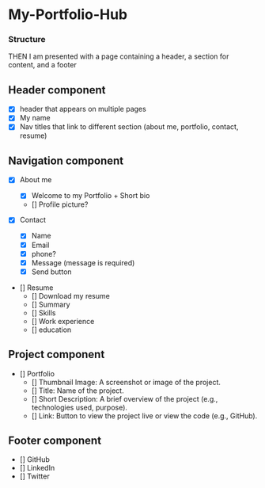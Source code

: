 # My-Portfolio-Hub

### Structure

THEN I am presented with a page containing a header, a section for content, and a footer

## Header component
- [x] header that appears on multiple pages
- [x] My name
- [x] Nav titles that link to different section (about me, portfolio, contact, resume)

## Navigation component
- [x] About me
  - [x] Welcome to my Portfolio + Short bio
  - [] Profile picture?

- [x] Contact
  - [x] Name
  - [x] Email
  - [x] phone?
  - [x] Message (message is required)
  - [x] Send button

- [] Resume
  - [] Download my resume
  - [] Summary
  - [] Skills
  - [] Work experience
  - [] education

## Project component
- [] Portfolio
  - [] Thumbnail Image: A screenshot or image of the project.
  - [] Title: Name of the project.
  - [] Short Description: A brief overview of the project (e.g., technologies used, purpose).
  - [] Link: Button to view the project live or view the code (e.g., GitHub).

## Footer component
- [] GitHub
- [] LinkedIn
- [] Twitter